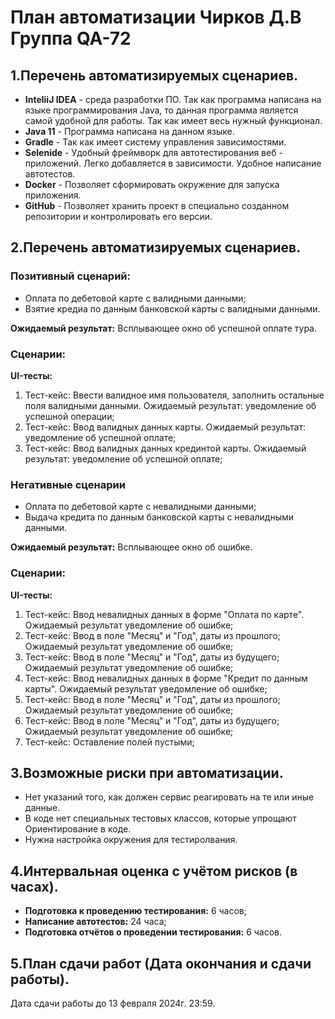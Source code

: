 # **План автоматизации Чирков Д.В Группа QA-72**

## **1.Перечень автоматизируемых сценариев.**

* **InteliiJ IDEA** - среда разработки ПО. Так как программа написана на языке программирования Java, то данная программа является самой удобной для работы. Так как имеет весь нужный функционал.
* **Java 11** - Программа написана на данном языке.
* **Gradle** - Так как имеет систему управления зависимостями.
* **Selenide** - Удобный фреймворк для автотестирования веб - приложений. Легко добавляется в зависимости. Удобное написание автотестов.
* **Docker** - Позволяет сформировать окружение для запуска приложения.
* **GitHub** - Позволяет хранить проект в специально созданном репозитории и контролировать его версии.

## **2.Перечень автоматизируемых сценариев.**

### **Позитивный сценарий:**

* Оплата по дебетовой карте с валидными данными;
* Взятие кредиа по данным банковской карты с валидными данными.

**Ожидаемый результат:**
Всплывающее окно об успешной оплате тура.

### **Сценарии:**

**UI-тесты:**

1. Тест-кейс: Ввести валидное имя пользователя, заполнить остальные поля валидными данными. Ожидаемый результат: уведомление об успешной операции;
2. Тест-кейс: Ввод валидных данных карты. Ожидаемый результат: уведомление об успешной оплате;
3. Тест-кейс: Ввод валидных данных крединтой карты. Ожидаемый результат: уведомление об успешной оплате;

### **Негативные сценарии**

* Оплата по дебетовой карте с невалидными данными;
* Выдача кредита по данным банковской карты с невалидными данными.

**Ожидаемый результат:**
Всплывающее окно об ошибке. 

### **Сценарии:**

**UI-тесты:**

1. Тест-кейс: Ввод невалидных данных в форме "Оплата по карте". Ожидаемый результат уведомление об ошибке;
2. Тест-кейс: Ввод в поле "Месяц" и "Год", даты из прошлого; Ожидаемый результат уведомление об ошибке;
3. Тест-кейс: Ввод в поле "Месяц" и "Год", даты из будущего; Ожидаемый результат уведомление об ошибке;
4. Тест-кейс: Ввод невалидных данных в форме "Кредит по данным карты". Ожидаемый результат уведомление об ошибке;
5. Тест-кейс: Ввод в поле "Месяц" и "Год", даты из прошлого; Ожидаемый результат уведомление об ошибке;
6. Тест-кейс: Ввод в поле "Месяц" и "Год", даты из будущего; Ожидаемый результат уведомление об ошибке;
7. Тест-кейс: Оставление полей пустыми;

## **3.Возможные риски при автоматизации.**

* Нет указаний того, как должен сервис реагировать на те или иные данные.
* В коде нет специальных тестовых классов, которые упрощают Ориентирование в коде.
* Нужна настройка окружения для тестиролвания.

## **4.Интервальная оценка с учётом рисков (в часах).**

* **Подготовка к проведению тестирования:** 6 часов;
* **Написание автотестов:** 24 часа;
* **Подготовка отчётов о проведении тестирования:** 6 часов.

## **5.План сдачи работ (Дата окончания и сдачи работы).**
Дата сдачи работы до 13 февраля 2024г. 23:59.